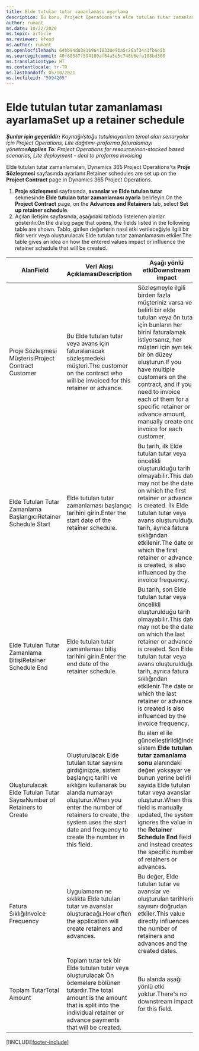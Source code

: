 ```yaml
---
title: Elde tutulan tutar zamanlaması ayarlama
description: Bu konu, Project Operations'ta elde tutulan tutar zamanlaması ayarlama hakkında bilgi sağlar.
author: rumant
ms.date: 10/22/2020
ms.topic: article
ms.reviewer: kfend
ms.author: rumant
ms.openlocfilehash: 64bb94d0381696418330e9ba5c26af34a3fb6e5b
ms.sourcegitcommit: 40f68387f594180af64a5e5c748b6efa188bd300
ms.translationtype: HT
ms.contentlocale: tr-TR
ms.lasthandoff: 05/10/2021
ms.locfileid: "5994205"
---
```

# <a name="set-up-a-retainer-schedule"></a><span data-ttu-id="86166-103">Elde tutulan tutar zamanlaması ayarlama</span><span class="sxs-lookup"><span data-stu-id="86166-103">Set up a retainer schedule</span></span>

<span data-ttu-id="86166-104">_**Şunlar için geçerlidir:** Kaynağı/stoğu tutulmayanları temel alan senaryolar için Project Operations, Lite dağıtımı-proforma faturalamayı yönetme_</span><span class="sxs-lookup"><span data-stu-id="86166-104">_**Applies To:** Project Operations for resource/non-stocked based scenarios, Lite deployment - deal to proforma invoicing_</span></span>

<span data-ttu-id="86166-105">Elde tutulan tutar zamanlamaları, Dynamics 365 Project Operations'ta **Proje Sözleşmesi** sayfasında ayarlanır.</span><span class="sxs-lookup"><span data-stu-id="86166-105">Retainer schedules are set up on the **Project Contract** page in Dynamics 365 Project Operations.</span></span>

1. <span data-ttu-id="86166-106">**Proje sözleşmesi** sayfasında, **avanslar ve Elde tutulan tutar** sekmesinde **Elde tutulan tutar zamanlaması ayarla** belirleyin.</span><span class="sxs-lookup"><span data-stu-id="86166-106">On the **Project Contract** page, on the **Advances and Retainers** tab, select **Set up retainer schedule**.</span></span>
2. <span data-ttu-id="86166-107">Açılan iletişim sayfasında, aşağıdaki tabloda listelenen alanlar gösterilir.</span><span class="sxs-lookup"><span data-stu-id="86166-107">On the dialog page that opens, the fields listed in the following table are shown.</span></span> <span data-ttu-id="86166-108">Tablo, girilen değerlerin nasıl etki verileceğiyle ilgili bir fikir verir veya oluşturulacak Elde tutulan tutar zamanlamasını etkiler.</span><span class="sxs-lookup"><span data-stu-id="86166-108">The table gives an idea on how the entered values impact or influence the retainer schedule that will be created.</span></span>

| <span data-ttu-id="86166-109">Alan</span><span class="sxs-lookup"><span data-stu-id="86166-109">Field</span></span> | <span data-ttu-id="86166-110">Veri Akışı Açıklaması</span><span class="sxs-lookup"><span data-stu-id="86166-110">Description</span></span> | <span data-ttu-id="86166-111">Aşağı yönlü etki</span><span class="sxs-lookup"><span data-stu-id="86166-111">Downstream impact</span></span> |
| --- | --- | --- |
| <span data-ttu-id="86166-112">Proje Sözleşmesi Müşterisi</span><span class="sxs-lookup"><span data-stu-id="86166-112">Project Contract Customer</span></span> | <span data-ttu-id="86166-113">Bu Elde tutulan tutar veya avans için faturalanacak sözleşmedeki müşteri.</span><span class="sxs-lookup"><span data-stu-id="86166-113">The customer on the contract who will be invoiced for this retainer or advance.</span></span> | <span data-ttu-id="86166-114">Sözleşmeyle ilgili birden fazla müşteriniz varsa ve belirli bir elde tutulan veya ön tutar için bunların her birini faturalamak istiyorsanız, her müşteri için ayrı tek bir ön düzey oluşturun.</span><span class="sxs-lookup"><span data-stu-id="86166-114">If you have multiple customers on the contract, and if you need to invoice each of them for a specific retainer or advance amount, manually create one invoice for each customer.</span></span> |
| <span data-ttu-id="86166-115">Elde Tutulan Tutar Zamanlama Başlangıcı</span><span class="sxs-lookup"><span data-stu-id="86166-115">Retainer Schedule Start</span></span> | <span data-ttu-id="86166-116">Elde tutulan tutar zamanlaması başlangıç tarihini girin.</span><span class="sxs-lookup"><span data-stu-id="86166-116">Enter the start date of the retainer schedule.</span></span> | <span data-ttu-id="86166-117">Bu tarih, ilk Elde tutulan tutar veya öncelikli oluşturulduğu tarih olmayabilir.</span><span class="sxs-lookup"><span data-stu-id="86166-117">This date may not be the date on which the first retainer or advance is created.</span></span> <span data-ttu-id="86166-118">İlk Elde tutulan tutar veya avans oluşturulduğu tarih, ayrıca fatura sıklığından etkilenir.</span><span class="sxs-lookup"><span data-stu-id="86166-118">The date on which the first retainer or advance is created, is also influenced by the invoice frequency.</span></span> |
| <span data-ttu-id="86166-119">Elde Tutulan Tutar Zamanlama Bitişi</span><span class="sxs-lookup"><span data-stu-id="86166-119">Retainer Schedule End</span></span> | <span data-ttu-id="86166-120">Elde tutulan tutar zamanlaması bitiş tarihini girin.</span><span class="sxs-lookup"><span data-stu-id="86166-120">Enter the end date of the retainer schedule.</span></span> | <span data-ttu-id="86166-121">Bu tarih, son Elde tutulan tutar veya öncelikli oluşturulduğu tarih olmayabilir.</span><span class="sxs-lookup"><span data-stu-id="86166-121">This date may not be the date on which the last retainer or advance is created.</span></span> <span data-ttu-id="86166-122">Son Elde tutulan tutar veya avans oluşturulduğu tarih, ayrıca fatura sıklığından etkilenir.</span><span class="sxs-lookup"><span data-stu-id="86166-122">The date on which the last retainer or advance is created is also influenced by the invoice frequency.</span></span> |
| <span data-ttu-id="86166-123">Oluşturulacak Elde Tutulan Tutar Sayısı</span><span class="sxs-lookup"><span data-stu-id="86166-123">Number of Retainers to Create</span></span> | <span data-ttu-id="86166-124">Oluşturulacak Elde tutulan tutar sayısını girdiğinizde, sistem başlangıç tarihi ve sıklığını kullanarak bu alanda numarayı oluşturur.</span><span class="sxs-lookup"><span data-stu-id="86166-124">When you enter the number of retainers to create, the system uses the start date and frequency to create the number in this field.</span></span> | <span data-ttu-id="86166-125">Bu alan el ile güncelleştirildiğinde, sistem **Elde tutulan tutar zamanlama sonu** alanındaki değeri yoksayar ve bunun yerine belirli sayıda Elde tutulan tutar veya avanslar oluşturur.</span><span class="sxs-lookup"><span data-stu-id="86166-125">When this field is manually updated, the system ignores the value in the **Retainer Schedule End** field and instead creates the specific number of retainers or advances.</span></span> |
| <span data-ttu-id="86166-126">Fatura Sıklığı</span><span class="sxs-lookup"><span data-stu-id="86166-126">Invoice Frequency</span></span> | <span data-ttu-id="86166-127">Uygulamanın ne sıklıkta Elde tutulan tutar ve avanslar oluşturacağı.</span><span class="sxs-lookup"><span data-stu-id="86166-127">How often the application will create retainers and advances.</span></span> | <span data-ttu-id="86166-128">Bu değer, Elde tutulan tutar ve avanslar ve oluşturulan tarihlerin sayısını doğrudan etkiler.</span><span class="sxs-lookup"><span data-stu-id="86166-128">This value directly influences the number of retainers and advances and the created dates.</span></span> |
| <span data-ttu-id="86166-129">Toplam Tutar</span><span class="sxs-lookup"><span data-stu-id="86166-129">Total Amount</span></span> | <span data-ttu-id="86166-130">Toplam tutar tek bir Elde tutulan tutar veya oluşturulacak Ön ödemelere bölünen tutardır.</span><span class="sxs-lookup"><span data-stu-id="86166-130">The total amount is the amount that is split into the individual retainer or advance payments that will be created.</span></span> | <span data-ttu-id="86166-131">Bu alanda aşağı yönlü etki yoktur.</span><span class="sxs-lookup"><span data-stu-id="86166-131">There's no downstream impact for this field.</span></span> |


[!INCLUDE[footer-include](../../includes/footer-banner.md)]